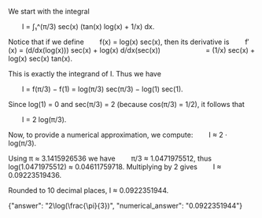 We start with the integral

  I = ∫₁^(π/3) sec(x) (tan(x) log(x) + 1/x) dx.

Notice that if we define
  f(x) = log(x) sec(x),
then its derivative is
  f′(x) = (d/dx(log(x))) sec(x) + log(x) d/dx(sec(x))
       = (1/x) sec(x) + log(x) sec(x) tan(x).

This is exactly the integrand of I. Thus we have

  I = f(π/3) − f(1) = log(π/3) sec(π/3) − log(1) sec(1).

Since log(1) = 0 and sec(π/3) = 2 (because cos(π/3) = 1/2), it follows that

  I = 2 log(π/3).

Now, to provide a numerical approximation, we compute:
  I ≈ 2 · log(π/3).

Using π ≈ 3.1415926536 we have
  π/3 ≈ 1.0471975512,
thus
  log(1.0471975512) ≈ 0.04611759718.
Multiplying by 2 gives
  I ≈ 0.09223519436.

Rounded to 10 decimal places, I ≈ 0.0922351944.

{"answer": "2\\log(\\frac{\\pi}{3})", "numerical_answer": "0.0922351944"}